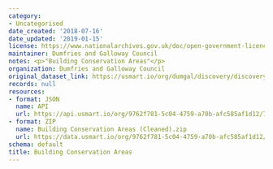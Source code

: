 ```yaml
---
category:
- Uncategorised
date_created: '2018-07-16'
date_updated: '2019-01-15'
license: https://www.nationalarchives.gov.uk/doc/open-government-licence/version/3/
maintainer: Dumfries and Galloway Council
notes: <p>"Building Conservation Areas"</p>
organization: Dumfries and Galloway Council
original_dataset_link: https://usmart.io/org/dumgal/discovery/discovery-view-detail/9f76f5eb-3744-4470-9d64-19b17aa8e1ca
records: null
resources:
- format: JSON
  name: API
  url: https://api.usmart.io/org/9762f781-5c04-4759-a70b-afc585af1d12/710fb75a-4c63-4d05-a4cd-cb7f5dfd752e/1/urql
- format: ZIP
  name: Building Conservation Areas (Cleaned).zip
  url: https://data.usmart.io/org/9762f781-5c04-4759-a70b-afc585af1d12/resource?resourceGUID=550e04c6-4e0b-410f-b163-d6803cdbe1ac
schema: default
title: Building Conservation Areas
---
```

